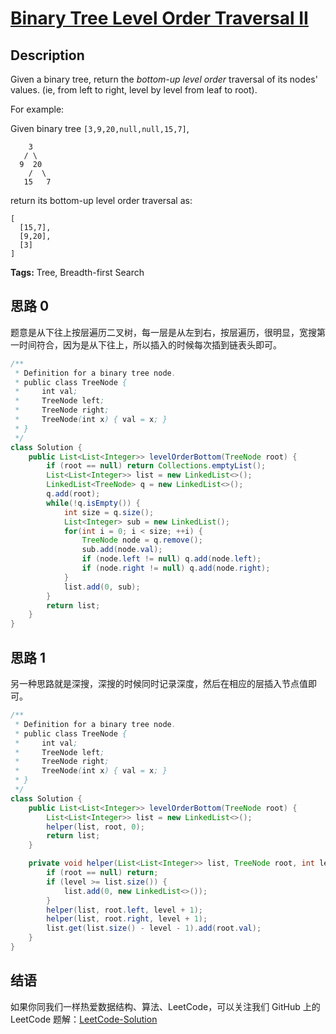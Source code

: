 # [Binary Tree Level Order Traversal II][title]

## Description

Given a binary tree, return the *bottom-up level order* traversal of its nodes' values. (ie, from left to right, level by level from leaf to root).

For example:

Given binary tree `[3,9,20,null,null,15,7]`,

```
    3
   / \
  9  20
    /  \
   15   7
```

return its bottom-up level order traversal as:

```
[
  [15,7],
  [9,20],
  [3]
]
```

**Tags:** Tree, Breadth-first Search


## 思路 0

题意是从下往上按层遍历二叉树，每一层是从左到右，按层遍历，很明显，宽搜第一时间符合，因为是从下往上，所以插入的时候每次插到链表头即可。

```java
/**
 * Definition for a binary tree node.
 * public class TreeNode {
 *     int val;
 *     TreeNode left;
 *     TreeNode right;
 *     TreeNode(int x) { val = x; }
 * }
 */
class Solution {
    public List<List<Integer>> levelOrderBottom(TreeNode root) {
        if (root == null) return Collections.emptyList();
        List<List<Integer>> list = new LinkedList<>();
        LinkedList<TreeNode> q = new LinkedList<>();
        q.add(root);
        while(!q.isEmpty()) {
            int size = q.size();
            List<Integer> sub = new LinkedList();
            for(int i = 0; i < size; ++i) {
                TreeNode node = q.remove();
                sub.add(node.val);
                if (node.left != null) q.add(node.left);
                if (node.right != null) q.add(node.right);
            }
            list.add(0, sub);
        }
        return list;
    }
}
```

## 思路 1

另一种思路就是深搜，深搜的时候同时记录深度，然后在相应的层插入节点值即可。

```java
/**
 * Definition for a binary tree node.
 * public class TreeNode {
 *     int val;
 *     TreeNode left;
 *     TreeNode right;
 *     TreeNode(int x) { val = x; }
 * }
 */
class Solution {
    public List<List<Integer>> levelOrderBottom(TreeNode root) {
        List<List<Integer>> list = new LinkedList<>();
        helper(list, root, 0);
        return list;
    }

    private void helper(List<List<Integer>> list, TreeNode root, int level) {
        if (root == null) return;
        if (level >= list.size()) {
            list.add(0, new LinkedList<>());
        }
        helper(list, root.left, level + 1);
        helper(list, root.right, level + 1);
        list.get(list.size() - level - 1).add(root.val);
    }
}
```


## 结语

如果你同我们一样热爱数据结构、算法、LeetCode，可以关注我们 GitHub 上的 LeetCode 题解：[LeetCode-Solution][ls]



[title]: https://leetcode.com/problems/binary-tree-level-order-traversal-ii
[ls]: https://github.com/SDE603/LeetCode-Solution
